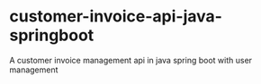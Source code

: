 # customer-invoice-api-java-springboot

A customer invoice management api in java spring boot with user management

